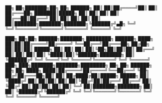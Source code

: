   ██╗  ██╗███████╗██╗     ██╗      ██████╗
  ██║  ██║██╔════╝██║     ██║     ██╔═══██╗
  ███████║█████╗  ██║     ██║     ██║   ██║
  ██╔══██║██╔══╝  ██║     ██║     ██║   ██║
  ██║  ██║███████╗███████╗███████╗╚██████╔╝▄█╗
  ╚═╝  ╚═╝╚══════╝╚══════╝╚══════╝ ╚═════╝ ╚═╝

  ███╗   ██╗██╗ ██████╗███████╗  ████████╗ ██████╗
  ████╗  ██║██║██╔════╝██╔════╝  ╚══██╔══╝██╔═══██╗
  ██╔██╗ ██║██║██║     █████╗       ██║   ██║   ██║
  ██║╚██╗██║██║██║     ██╔══╝       ██║   ██║   ██║
  ██║ ╚████║██║╚██████╗███████╗     ██║   ╚██████╔╝
  ╚═╝  ╚═══╝╚═╝ ╚═════╝╚══════╝     ╚═╝    ╚═════╝
 ███╗   ███╗███████╗███████╗████████╗  ██╗   ██╗ ██████╗ ██╗   ██╗
 ████╗ ████║██╔════╝██╔════╝╚══██╔══╝  ╚██╗ ██╔╝██╔═══██╗██║   ██║
 ██╔████╔██║█████╗  █████╗     ██║      ╚████╔╝ ██║   ██║██║   ██║
 ██║╚██╔╝██║██╔══╝  ██╔══╝     ██║       ╚██╔╝  ██║   ██║██║   ██║
 ██║ ╚═╝ ██║███████╗███████╗   ██║        ██║   ╚██████╔╝╚██████╔╝
 ╚═╝     ╚═╝╚══════╝╚══════╝   ╚═╝        ╚═╝    ╚═════╝  ╚═════╝

<!--
**OmerAwan445/OmerAwan445** is a ✨ _special_ ✨ repository because its `README.md` (this file) appears on your GitHub profile.

Here are some ideas to get you started:

- 🔭 I’m currently working on ...
- 🌱 I’m currently learning ...
- 👯 I’m looking to collaborate on ...
- 🤔 I’m looking for help with ...
- 💬 Ask me about ...
- 📫 How to reach me: ...
- 😄 Pronouns: ...
- ⚡ Fun fact: ...
-->
